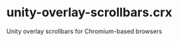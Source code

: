 unity-overlay-scrollbars.crx
============================

Unity overlay scrollbars for Chromium-based browsers
